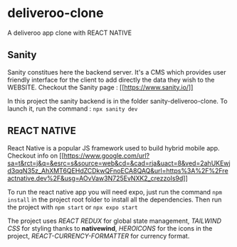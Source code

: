 # deliveroo-clone
A deliveroo app clone with REACT NATIVE

## Sanity

Sanity constitues here the backend server. It's a CMS which provides user friendly interface for the client to add directly the data they wish to the WEBSITE.
Checkout the Sanity page : [[https://www.sanity.io/]]

In this project the sanity backend is in the folder sanity-deliveroo-clone. To launch it, run the command : `npx sanity dev`

## REACT NATIVE

React Native is a popular JS framework used to build hybrid mobile app. Checkout info on [[https://www.google.com/url?sa=t&rct=j&q=&esrc=s&source=web&cd=&cad=rja&uact=8&ved=2ahUKEwjd3qqN35z_AhXMT6QEHdZCDkwQFnoECA8QAQ&url=https%3A%2F%2Freactnative.dev%2F&usg=AOvVaw3N725EvNXK2_crezzoIs9d]]

To run the react native app you will need expo, just run the command `npm install` in the project root folder to install all the dependencies. Then run the project with `npm start` or `npx expo start`

The project uses *REACT REDUX* for global state management, *TAILWIND CSS* for styling thanks to **nativewind**, *HEROICONS* for the icons in the project, *REACT-CURRENCY-FORMATTER* for currency format. 
